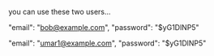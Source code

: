 
you can use these two users... 
   
   "email": "bob@example.com",
  "password": "$yG1DlNP5"



 "email": "umar1@example.com",
  "password": "$yG1DlNP5"
